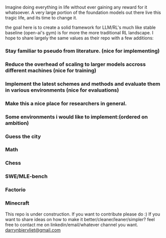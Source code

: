 
Imagine doing everything in life without ever gaining any reward for it whatsoever. A very large portion of the foundation models out there live this tragic life, and its time to change it. 

the goal here is to create a solid framework for LLM/RL's much like stable baseline (open-ai's gym) is for more the more traditional RL landscape. I hope to share largely the same values as their repo with a few additions:

### Stay familiar to pseudo from literature. (nice for implementing)
### Reduce the overhead of scaling to larger models accross different machines (nice for training)
### Implement the latest schemes and methods and evaluate them in various environments (nice for evaluations)
### Make this a nice place for researchers in general. 

### Some environments i would like to implement:(ordered on ambition)
### Guess the city
### Math
### Chess 
### SWE/MLE-bench
### Factorio 
### Minecraft

This repo is under construction. If you want to contribute please do :) If you want to share ideas on how to make it better/cleaner/leaner/simpler? feel free to contact me on linkedin/email/whatever channel you want. darrynbiervliet@gmail.com
